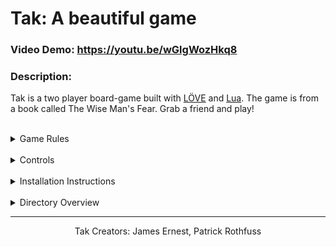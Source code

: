 # Tak: A beautiful game

### Video Demo: https://youtu.be/wGlgWozHkq8

### Description:

Tak is a two player board-game built with [LÖVE](https://love2d.org/) and [Lua](https://www.lua.org/).
The game is from a book called The Wise Man's Fear. Grab a friend and play!

<br>
<details>
<summary>
Game Rules
</summary>

#### A Two-Player Game

To start, each player places their opponent's stone in an empty space
<br>
Then, players take turns doing 1 of 2 things
<br>
* Place
    * Place their stone in any empty space
<br>
* Move
    * Move up to five stones from a stack in their control
        * Must move in only one direction
        * Must drop at least one stone in every space
        * Cannot move laystone onto standing stone
        * Capstone can crush a standing stone if it's the only piece being moved

#### How to win
A player wins by building a road across the board either vertically or horizontally
* Standing stones *do not* count towards a road
* Laystones and Capstones *do* count towards a road

#### Scoring
Each player gets one point for any space that they have control over
* Standing stones do not count for scoring
</details>

<br>
<details>
<summary>
Controls
</summary>

#### Placement
* Use left and right arrow keys to select your stone type. You only have one capstone, so use it wisely!
<br>
Simply click an empty space to place a stone

#### Movement
* Press up or down to toggle into the movement move type
* Click on a stack in your control
* Press up or down to pick up desired stone amount
* Press enter to lock in the stones in hand
* Click to select a legal adjacent space
* Drop desired stones
* Press enter to lock in your drop
<br>

**You can carry stones to further spots if there is room to move in the same direction. Follow the onscreen directions for more help**
</details>

<br>
<details>
<summary>
Installation Instructions
</summary>

### Made with Love2d

#### MacOS/Windows
* Download the [LÖVE](https://love2d.org/) game engine and install it on your machine
<br>
* Download the [Tak](https:github.com/findingfocus/tak.git) repository to your machine
<br>
* Drag and drop the source folder onto your LÖVE application to begin playing!

#### Terminal Instructions
```
git clone https:github.com/findingfocus/tak.git
cd tak
love .
```
</details>


<br>
<details>
<summary>
    Directory Overview
</summary>

#### Project Folder
* /dependendies
    * BaseState.lua
        * a class used for state inheritance
    * class.lua
        * enables classes in Lua
    * Constants.lua
        * contains all constants used
    * push.lua
        * resizing library
    * slam.lua
        * sound library to enable multiple sounds at once
    * StateMachine.lua
        * library for handling state machine changes
* dependencies.lua
    * contains all imports for library functions as well as other class dependencies to tidy up main.lua
* /fonts
    * contains all .ttf font files
* main.lua
    * the main function of the game that imports all dependencies, handles all input, and sets default game state
* /music
    * Contains all sound files used 
* Notes.lua
    * A list of features and to do lists used in development 
* /src
    * Board.lua
        * sets board size
    * Member.lua
        * defines the stone type in a space as well as its stack order and rendering depending on the stack height 
    * Occupant.lua
         * defines information for each grid that holds all member instantiations and also determines stone control and road status 
    * /pics
        * contains all images used 
* /states
    * PlayState.lua
        * the main state of the game, early in development I had a title screen but decided to just streamline gameplay for fast playing 
---
#### Final Reflections
This was a difficult game to implement since it is a two-dimensional representation of a three-dimensional game, I had to implement constraints in order to digitize the game. I was forced to limit the stone height so that the stone stacks were legible for up to 13 stones.
<br>
<br>
I had to calculate a win based on adjacent road configuration, which was the most difficult part. I ended up calculating possible horizontal road and possible vertical roads by systematically checking stone control for all pieces starting from the left to right or from top down. 
<br>
<br>
This game is from my favorite book series, and it was an honor to bring it to life. Please try it out if you're curious and play with a friend.
</details>

---
<p align="center">
Tak Creators: James Ernest, Patrick Rothfuss
</p>
